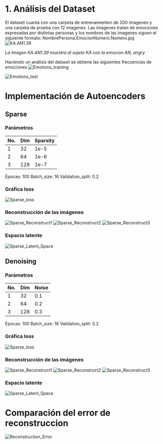# 1. Análisis del Dataset
El dataset cuanta con una carpeta de entrenamienton de 200 imagenes y una carpeta de prueba con 12 imagenes. Las imagenes tratan de emociones expresadas por distintas personas y los nombres de las imagenes siguen el siguiente formato: NombrePersona.EmocionNumero.Numero.jpg
![KA.AN1.39](Images\KA.AN1.39.jpg)

*La Imagen KA.AN1.39 muestra al sujeto KA con la emocion AN, angry*

Haciendo un análisis del dataset se obtiene las siguientes frecuencias de emociones
![Emotions_training](Images\Emotions_training.jpeg)

![Emotions_test](Images\Emotions_test.jpeg)

# Implementación de Autoencoders
## Sparse
### Parámetros

| No. | Dim | Sparsity |
|-----|-----|----------|
| 1   | 32  | 1e-5     |
| 2   | 64  | 1e-6     |
| 3   | 128 | 1e-7     |

Épocas: 100
Batch_size: 16
Validation_split: 0.2

### Gráfica loss
![Sparse_loss](Images\sparse_loss.png)

### Reconstrucción de las imágenes
![Sparse_Reconstruct1](Images\sparse_reconstruction_1.png)
![Sparse_Reconstruct2](Images\sparse_reconstruction_2.png)
![Sparse_Reconstruct3](Images\sparse_reconstruction_3.png)

### Espacio latente
![Sparse_Latent_Space](Images\sparse_latent_space.png)

## Denoising
### Parámetros

| No. | Dim | Noise   |
|-----|-----|---------|
| 1   | 32  | 0.1     |
| 2   | 64  | 0.2     |
| 3   | 128 | 0.3     |

Épocas: 100
Batch_size: 16
Validation_split: 0.2

### Gráfica loss
![Sparse_loss](Images\denoising_loss.png)

### Reconstrucción de las imágenes
![Sparse_Reconstruct1](Images\denoising_reconstruction_1.png)
![Sparse_Reconstruct2](Images\denoising_reconstruction_2.png)
![Sparse_Reconstruct3](Images\denoising_reconstruction_3.png)

### Espacio latente
![Sparse_Latent_Space](Images\denoising_latent_space.png)

# Comparación del error de reconstruccion
![Reconstruction_Error](Images/reconstruction_error.png)